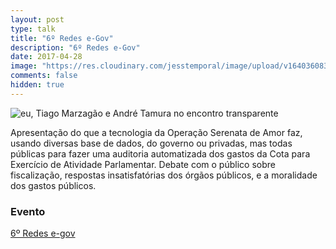 ```yaml
---
layout: post
type: talk
title: "6º Redes e-Gov"
description: "6º Redes e-Gov"
date: 2017-04-28
image: "https://res.cloudinary.com/jesstemporal/image/upload/v1640360835/covers/palestra_kmgivn.png"
comments: false
hidden: true
---
```


![eu, Tiago Marzagão e André Tamura no encontro transparente](https://c1.staticflickr.com/5/4165/33621500983_ff31d1a8a8_b.jpg)

Apresentação do que a tecnologia da Operação Serenata de Amor faz, usando diversas base de dados, do governo ou privadas, mas todas públicas para fazer uma auditoria automatizada dos gastos da Cota para Exercício de Atividade Parlamentar. Debate com o público sobre fiscalização, respostas insatisfatórias dos órgãos públicos, e a moralidade dos gastos públicos.

### Evento
[6º Redes e-gov](http://www.redes-egov.com.br)
